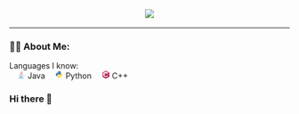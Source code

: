 <div align="center">
  <img src="./assets/Banner.png"/>
</div>

---

### :man_technologist: About Me: 
Languages I know: <br>
  <img src="./assets/java-icon.svg" width="15" height="15"> Java
  <img src="./assets/python-icon.svg" width="15" height="15"> Python
  <img src="./assets/cplusplus-icon.svg" width="15" height="15"> C++

### Hi there 👋

<!--
**Creeper76/creeper76** is a ✨ _special_ ✨ repository because its `README.md` (this file) appears on your GitHub profile.

Here are some ideas to get you started:

- 🔭 I’m currently working on ...
- 🌱 I’m currently learning ...
- 👯 I’m looking to collaborate on ...
- 🤔 I’m looking for help with ...
- 💬 Ask me about ...
- 📫 How to reach me: ...
- 😄 Pronouns: ...
- ⚡ Fun fact: ...
-->
